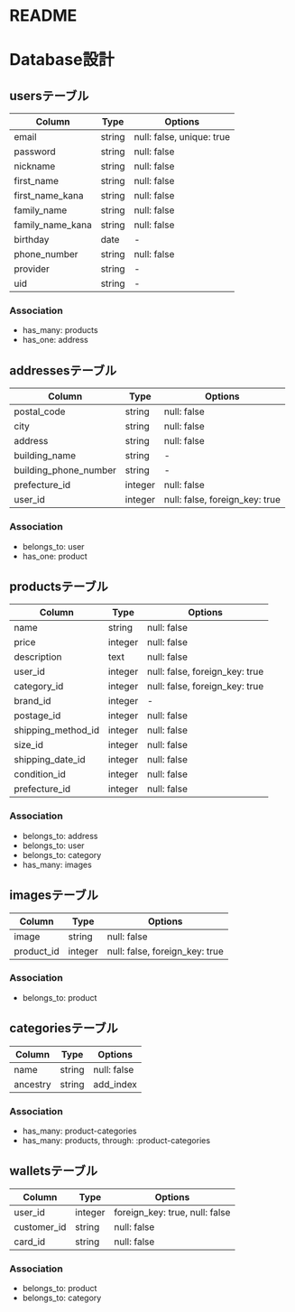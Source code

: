 # README


# Database設計


## usersテーブル

|Column|Type|Options|
|------|----|-------|
|email|string|null: false, unique: true|
|password|string|null: false|
|nickname|string|null: false|
|first_name|string|null: false|
|first_name_kana|string|null: false|
|family_name|string|null: false|
|family_name_kana|string|null: false|
|birthday|date|-|
|phone_number|string|null: false|
|provider|string|-|
|uid|string|-|

### Association
- has_many: products
- has_one: address


## addressesテーブル

|Column|Type|Options|
|------|----|-------|
|postal_code|string|null: false|
|city|string|null: false|
|address|string|null: false|
|building_name|string|-|
|building_phone_number|string|-|
|prefecture_id|integer|null: false|
|user_id|integer|null: false, foreign_key: true|

### Association
- belongs_to: user
- has_one: product


## productsテーブル

|Column|Type|Options|
|------|----|-------|
|name|string|null: false|
|price|integer|null: false|
|description|text|null: false|
|user_id|integer|null: false, foreign_key: true|
|category_id|integer|null: false, foreign_key: true|
|brand_id|integer|-|
|postage_id|integer|null: false|
|shipping_method_id|integer|null: false|
|size_id|integer|null: false|
|shipping_date_id|integer|null: false|
|condition_id|integer|null: false|
|prefecture_id|integer|null: false|

### Association

- belongs_to: address
- belongs_to: user
- belongs_to: category
- has_many: images


## imagesテーブル

|Column|Type|Options|
|------|----|-------|
|image|string|null: false|
|product_id|integer|null: false, foreign_key: true|

### Association
- belongs_to: product


## categoriesテーブル

|Column|Type|Options|
|------|----|-------|
|name|string|null: false|
|ancestry|string|add_index|

### Association
- has_many: product-categories
- has_many: products, through: :product-categories


## walletsテーブル

|Column|Type|Options|
|------|----|-------|
|user_id|integer|foreign_key: true, null: false|
|customer_id|string|null: false|
|card_id|string|null: false|

### Association
- belongs_to: product
- belongs_to: category